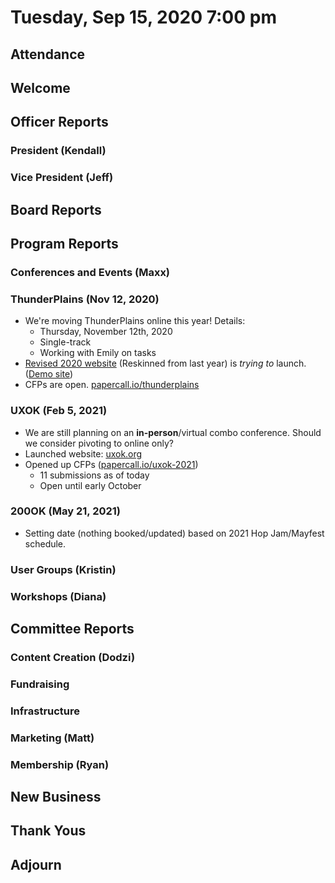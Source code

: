 # Tuesday, Sep 15, 2020 7:00 pm

## Attendance

## Welcome

## Officer Reports

### President (Kendall)

### Vice President (Jeff)

## Board Reports

## Program Reports

### Conferences and Events (Maxx)

### ThunderPlains (Nov 12, 2020)

- We're moving ThunderPlains online this year! Details:
  - Thursday, November 12th, 2020
  - Single-track
  - Working with Emily on tasks
- [Revised 2020 website](https://2020.thunderplainsconf.com/) (Reskinned from last year) is _trying to_ launch. ([Demo site](https://competent-feynman-a3812d.netlify.app/))
- CFPs are open. [papercall.io/thunderplains](https://www.papercall.io/thunderplains)

### UXOK (Feb 5, 2021)

- We are still planning on an **in-person**/virtual combo conference. Should we consider pivoting to online only?
- Launched website: [uxok.org](https://uxok.org)
- Opened up CFPs ([papercall.io/uxok-2021](https://www.papercall.io/uxok-2021))
  - 11 submissions as of today
  - Open until early October

### 200OK (May 21, 2021)

- Setting date (nothing booked/updated) based on 2021 Hop Jam/Mayfest schedule.

### User Groups (Kristin)

### Workshops (Diana)

## Committee Reports

### Content Creation (Dodzi)

### Fundraising

### Infrastructure

### Marketing (Matt)

### Membership (Ryan)

## New Business

## Thank Yous

## Adjourn
